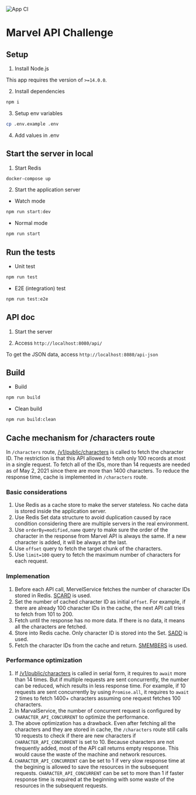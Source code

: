 ![App CI](https://github.com/stozuka/marvel-api-challenge/actions/workflows/app.yaml/badge.svg)

# Marvel API Challenge

## Setup

1. Install Node.js

This app requires the version of `>=14.0.0`.

2. Install dependencies

```bash
npm i
```

3. Setup env variables

```bash
cp .env.example .env
```

4. Add values in .env

## Start the server in local

1. Start Redis

```bash
docker-compose up
```

2. Start the application server

- Watch mode

```bash
npm run start:dev
```

- Normal mode

```bash
npm run start
```

## Run the tests

- Unit test

```bash
npm run test
```

- E2E (integration) test

```bash
npm run test:e2e
```

## API doc

1. Start the server

2. Access `http://localhost:8080/api/`

To get the JSON data, access `http://localhost:8080/api-json`

## Build

- Build

```bash
npm run build
```

- Clean build

```bash
npm run build:clean
```

## Cache mechanism for /characters route

In `/characters` route, [/v1/public/characters](https://developer.marvel.com/docs#!/public/getCreatorCollection_get_0) is called to fetch the character ID. The restriction is that this API allowed to fetch only 100 records at most in a single request. To fetch all of the IDs, more than 14 requests are needed as of May 2, 2021 since there are more than 1400 characters. To reduce the response time, cache is implemented in `/characters` route.

### Basic considerations

1. Use Redis as a cache store to make the server stateless. No cache data is stored inside the application server.
2. Use Redis Set data structure to avoid duplication caused by race condition considering there are multiple servers in the real environment.
3. Use `orderBy=modified,name` query to make sure the order of the character in the response from Marvel API is always the same. If a new character is added, it will be always at the last.
4. Use `offset` query to fetch the target chunk of the characters.
5. Use `limit=100` query to fetch the maximum number of characters for each request.

### Implemenation

1. Before each API call, MervelService fetches the number of character IDs stored in Redis. [SCARD](https://redis.io/commands/scard) is used.
2. Set the number of cached character ID as initial `offset`. For example, if there are already 100 character IDs in the cache, the next API call tries to fetch from 101 to 200.
3. Fetch until the response has no more data. If there is no data, it means all the characters are fetched.
4. Store into Redis cache. Only character ID is stored into the Set. [SADD](https://redis.io/commands/sadd) is used.
5. Fetch the character IDs from the cache and return. [SMEMBERS](https://redis.io/commands/smembers) is used.

### Performance optimization

1. If [/v1/public/characters](https://developer.marvel.com/docs#!/public/getCreatorCollection_get_0) is called in serial form, it requires to `await` more than 14 times. But if multiple requests are sent concurrently, the number can be reduced, which results in less response time. For example, if 10 requests are sent concurrently by using `Promise.all`, it requires to `await` 2 times to fetch 1400+ characters assuming one request fetches 100 characters.
2. In MarvalService, the number of concurrent request is configured by `CHARACTER_API_CONCURRENT` to optimize the performance.
3. The above optimization has a drawback. Even after fetching all the characters and they are stored in cache, the `/characters` route still calls 10 requests to check if there are new characters if `CHARACTER_API_CONCURRENT` is set to 10. Because characters are not frequently added, most of the API call returns empty response. This would cause the waste of the machine and network resources.
4. `CHARACTER_API_CONCURRENT` can be set to 1 if very slow response time at the begining is allowed to save the resources in the subsequent requests. `CHARACTER_API_CONCURRENT` can be set to more than 1 if faster response time is required at the beginning with some waste of the resources in the subsequent requests.

